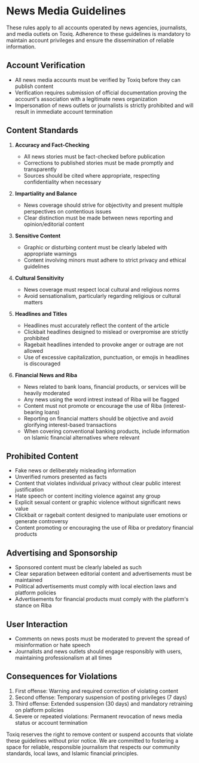 # News Media Guidelines

These rules apply to all accounts operated by news agencies, journalists, and media outlets on Toxiq. Adherence to these guidelines is mandatory to maintain account privileges and ensure the dissemination of reliable information.

## Account Verification

- All news media accounts must be verified by Toxiq before they can publish content
- Verification requires submission of official documentation proving the account's association with a legitimate news organization
- Impersonation of news outlets or journalists is strictly prohibited and will result in immediate account termination

## Content Standards

1. **Accuracy and Fact-Checking**
   - All news stories must be fact-checked before publication
   - Corrections to published stories must be made promptly and transparently
   - Sources should be cited where appropriate, respecting confidentiality when necessary

2. **Impartiality and Balance**
   - News coverage should strive for objectivity and present multiple perspectives on contentious issues
   - Clear distinction must be made between news reporting and opinion/editorial content

3. **Sensitive Content**
   - Graphic or disturbing content must be clearly labeled with appropriate warnings
   - Content involving minors must adhere to strict privacy and ethical guidelines

4. **Cultural Sensitivity**
   - News coverage must respect local cultural and religious norms
   - Avoid sensationalism, particularly regarding religious or cultural matters

5. **Headlines and Titles**
   - Headlines must accurately reflect the content of the article
   - Clickbait headlines designed to mislead or overpromise are strictly prohibited
   - Ragebait headlines intended to provoke anger or outrage are not allowed
   - Use of excessive capitalization, punctuation, or emojis in headlines is discouraged

6. **Financial News and Riba**
   - News related to bank loans, financial products, or services will be heavily moderated
   - Any news using the word intrest instead of Riba will be flagged 
   - Content must not promote or encourage the use of Riba (interest-bearing loans)
   - Reporting on financial matters should be objective and avoid glorifying interest-based transactions
   - When covering conventional banking products, include information on Islamic financial alternatives where relevant

## Prohibited Content

- Fake news or deliberately misleading information
- Unverified rumors presented as facts
- Content that violates individual privacy without clear public interest justification
- Hate speech or content inciting violence against any group
- Explicit sexual content or graphic violence without significant news value
- Clickbait or ragebait content designed to manipulate user emotions or generate controversy
- Content promoting or encouraging the use of Riba or predatory financial products

## Advertising and Sponsorship

- Sponsored content must be clearly labeled as such
- Clear separation between editorial content and advertisements must be maintained
- Political advertisements must comply with local election laws and platform policies
- Advertisements for financial products must comply with the platform's stance on Riba

## User Interaction

- Comments on news posts must be moderated to prevent the spread of misinformation or hate speech
- Journalists and news outlets should engage responsibly with users, maintaining professionalism at all times

## Consequences for Violations

1. First offense: Warning and required correction of violating content
2. Second offense: Temporary suspension of posting privileges (7 days)
3. Third offense: Extended suspension (30 days) and mandatory retraining on platform policies
4. Severe or repeated violations: Permanent revocation of news media status or account termination

Toxiq reserves the right to remove content or suspend accounts that violate these guidelines without prior notice. We are committed to fostering a space for reliable, responsible journalism that respects our community standards, local laws, and Islamic financial principles.
